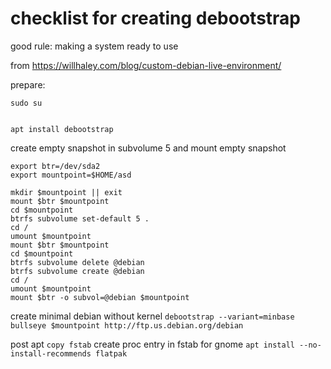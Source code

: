 # checklist for creating debootstrap

good rule: making a system ready to use

from https://willhaley.com/blog/custom-debian-live-environment/

prepare: 
```
sudo su


apt install debootstrap 

```
create empty snapshot in subvolume 5
and mount empty snapshot
```
export btr=/dev/sda2
export mountpoint=$HOME/asd

mkdir $mountpoint || exit
mount $btr $mountpoint
cd $mountpoint
btrfs subvolume set-default 5 .
cd /
umount $mountpoint
mount $btr $mountpoint
cd $mountpoint
btrfs subvolume delete @debian
btrfs subvolume create @debian
cd /
umount $mountpoint
mount $btr -o subvol=@debian $mountpoint
```

create minimal debian without kernel
`debootstrap --variant=minbase bullseye $mountpoint http://ftp.us.debian.org/debian`

post apt
`copy fstab`
create proc entry in fstab for gnome
`apt install --no-install-recommends flatpak`
